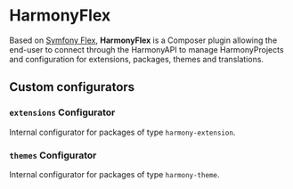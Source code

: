 HarmonyFlex
===========

Based on [Symfony Flex], **HarmonyFlex** is a Composer plugin allowing the end-user to connect through the HarmonyAPI to manage HarmonyProjects and configuration for extensions, packages, themes and translations.

Custom configurators
--------------------

### `extensions` Configurator
Internal configurator for packages of type `harmony-extension`.


### `themes` Configurator
Internal configurator for packages of type `harmony-theme`.


[Symfony Flex]: https://github.com/symfony/flex
